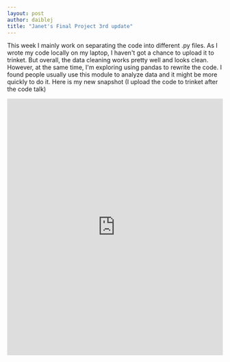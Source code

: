 ```yaml
---
layout: post
author: daiblej
title: "Janet's Final Project 3rd update"
---
```


This week I mainly work on separating the code into different .py files. 
As I wrote my code locally on my laptop, I haven't got a chance to upload it to trinket. 
But overall, the data cleaning works pretty well and looks clean.
However, at the same time, I'm exploring using pandas to rewrite the code. I found people usually use this module to analyze data and it might be more quickly to do it.
Here is my new snapshot (I upload the code to trinket after the code talk)

<iframe src="https://trinket.io/embed/python3/ae0f472c40" width="100%" height="600" frameborder="0" marginwidth="0" marginheight="0" allowfullscreen></iframe>

